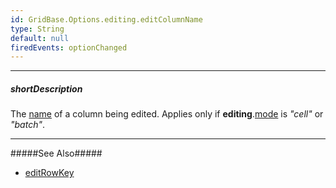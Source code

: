 ```yaml
---
id: GridBase.Options.editing.editColumnName
type: String
default: null
firedEvents: optionChanged
---
```

---
##### shortDescription
The [name]({basewidgetpath}/Configuration/columns/#name) of a column being edited. Applies only if **editing**.[mode]({basewidgetpath}/Configuration/editing/#mode) is *"cell"* or *"batch"*.

---

#####See Also#####
- [editRowKey](/Documentation/ApiReference/UI_Widgets/dxDataGrid/Configuration/editing/#editRowKey)
